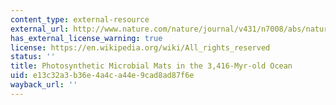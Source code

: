 ```yaml
---
content_type: external-resource
external_url: http://www.nature.com/nature/journal/v431/n7008/abs/nature02888.html
has_external_license_warning: true
license: https://en.wikipedia.org/wiki/All_rights_reserved
status: ''
title: Photosynthetic Microbial Mats in the 3,416-Myr-old Ocean
uid: e13c32a3-b36e-4a4c-a44e-9cad8ad87f6e
wayback_url: ''
---
```

